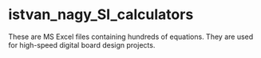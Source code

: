 # istvan_nagy_SI_calculators
These are MS Excel files containing hundreds of equations. They are used for high-speed digital board design projects.
